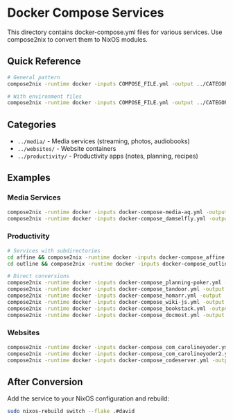 # Docker Compose Services

This directory contains docker-compose.yml files for various services. Use compose2nix to convert them to NixOS modules.

## Quick Reference

```bash
# General pattern
compose2nix -runtime docker -inputs COMPOSE_FILE.yml -output ../CATEGORY/SERVICE-NAME.nix

# With environment files
compose2nix -runtime docker -inputs COMPOSE_FILE.yml -output ../CATEGORY/SERVICE-NAME.nix --env_files=.env
```

## Categories

- `../media/` - Media services (streaming, photos, audiobooks)
- `../websites/` - Website containers
- `../productivity/` - Productivity apps (notes, planning, recipes)

## Examples

### Media Services

```bash
compose2nix -runtime docker -inputs docker-compose-media-aq.yml -output ../media/media-aq.nix
compose2nix -runtime docker -inputs docker-compose_damselfly.yml -output ../media/damselfly.nix
```

### Productivity

```bash
# Services with subdirectories
cd affine && compose2nix -runtime docker -inputs docker-compose_affine.yml -output ../../productivity/affine.nix && cd ..
cd outline && compose2nix -runtime docker -inputs docker-compose_outline.yml -output ../../productivity/outline.nix --env_files=docker.env && cd ..

# Direct conversions
compose2nix -runtime docker -inputs docker-compose_planning-poker.yml -output ../productivity/planning-poker.nix
compose2nix -runtime docker -inputs docker-compose_tandoor.yml -output ../productivity/tandoor.nix
compose2nix -runtime docker -inputs docker-compose_homarr.yml -output ../productivity/homarr.nix
compose2nix -runtime docker -inputs docker-compose_wiki-js.yml -output ../productivity/wiki-js.nix
compose2nix -runtime docker -inputs docker-compose_bookstack.yml -output ../productivity/bookstack.nix
compose2nix -runtime docker -inputs docker-compose_docmost.yml -output ../productivity/docmost.nix
```

### Websites

```bash
compose2nix -runtime docker -inputs docker-compose_com_carolineyoder.yml -output ../websites/com.carolineyoder.nix
compose2nix -runtime docker -inputs docker-compose_com_carolineyoder2.yml -output ../websites/com.carolineyoder2.nix
compose2nix -runtime docker -inputs docker-compose_codeserver.yml -output ../websites/code-server.nix
```

## After Conversion

Add the service to your NixOS configuration and rebuild:

```bash
sudo nixos-rebuild switch --flake .#david
```
